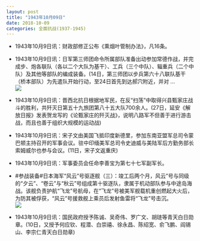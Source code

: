 ```yaml
---
layout: post
title: "1943年10月09日"
date: 2018-10-09
categories: 全面抗战(1937-1945)
---
```


<meta name="referrer" content="no-referrer" />

- 1943年10月9日讯：财政部修正公布《熏烟叶管制办法》，凡16条。 

- 1943年10月9日讯：日军第三师团命令所属部队准备出动参加常德作战，并完成步、炮各联队（各以二个大队为基干）、工兵（三个中队）、辎重兵（二个中队）及其他等部队的编成装备。(14日，第三师团以步兵第六十八联队基干（桥本部队）为先遣队开始行动，至24日首先到达郝穴附近，并对 ... <br/><img src="https://wx2.sinaimg.cn/large/aca367d8ly1fw29sgdqlrj20c80cwdg1.jpg" />

- 1943年10月9日讯：晋西北抗日根据地军民，在反“扫荡”中取得兴县甄家庄战斗的胜利，共歼灭日第五十九旅团第八十五大队700余人。(27日，延安《解放日报》发表贺龙写的《论甄家庄的歼灭战》，说明八路军不但善于进行游击战，而且也善于组织大规模的运动战) 

- 1943年10月9日讯：宋子文由美国飞抵印度新德里，参加东南亚盟军总司令蒙巴顿主持召开的军事会议。驻中印缅美军总司令史迪威与美陆军后方勤务部长索姆威尔也参与会议。(11日，宋子文返重庆) 

- 1943年10月9日讯：军事委员会任命李善宝为第七十七军副军长。 

- #参战装备#日本海军“风云”号驱逐舰（三）：竣工后两个月，风云”号与同级的“夕云”、“卷云”与“秋云”号组成第十驱逐队，隶属于机动部队参与中途岛海战。该舰负责护航“飞龙”号航母，在“飞龙”号被美军舰载机重创燃起大火后，为防其被俘获，“风云”号援救舰上乘员后发射鱼雷将“飞龙”号击沉。 <br/><img src="https://wx2.sinaimg.cn/large/aca367d8ly1fw1qpyihgej20zk0md40e.jpg" />

- 1943年10月9日讯：国民政府授予陈诚、吴奇伟、罗广文、胡琏等青天白日勋章。(10日，又授予何应钦、程潜、白崇禧、徐永昌、陈绍宽、俞飞鹏、阎锡山、李宗仁青天白日勋章) 

